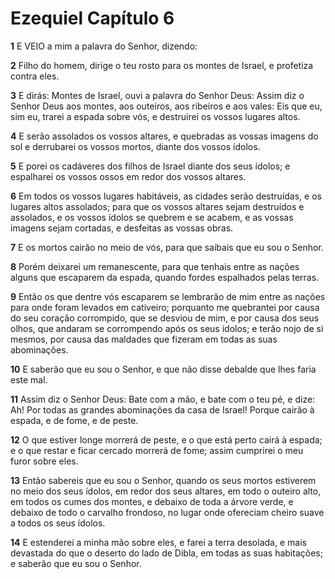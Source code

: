 # Ezequiel Capítulo 6

**1** 	E VEIO a mim a palavra do Senhor, dizendo:

**2** 	Filho do homem, dirige o teu rosto para os montes de Israel, e profetiza contra eles.

**3** 	E dirás: Montes de Israel, ouvi a palavra do Senhor Deus: Assim diz o Senhor Deus aos montes, aos outeiros, aos ribeiros e aos vales: Eis que eu, sim eu, trarei a espada sobre vós, e destruirei os vossos lugares altos.

**4** 	E serão assolados os vossos altares, e quebradas as vossas imagens do sol e derrubarei os vossos mortos, diante dos vossos ídolos.

**5** 	E porei os cadáveres dos filhos de Israel diante dos seus ídolos; e espalharei os vossos ossos em redor dos vossos altares.

**6** 	Em todos os vossos lugares habitáveis, as cidades serão destruídas, e os lugares altos assolados; para que os vossos altares sejam destruídos e assolados, e os vossos ídolos se quebrem e se acabem, e as vossas imagens sejam cortadas, e desfeitas as vossas obras.

**7** 	E os mortos cairão no meio de vós, para que saibais que eu sou o Senhor.

**8** 	Porém deixarei um remanescente, para que tenhais entre as nações alguns que escaparem da espada, quando fordes espalhados pelas terras.

**9** 	Então os que dentre vós escaparem se lembrarão de mim entre as nações para onde foram levados em cativeiro; porquanto me quebrantei por causa do seu coração corrompido, que se desviou de mim, e por causa dos seus olhos, que andaram se corrompendo após os seus ídolos; e terão nojo de si mesmos, por causa das maldades que fizeram em todas as suas abominações.

**10** 	E saberão que eu sou o Senhor, e que não disse debalde que lhes faria este mal.

**11** 	Assim diz o Senhor Deus: Bate com a mão, e bate com o teu pé, e dize: Ah! Por todas as grandes abominações da casa de Israel! Porque cairão à espada, e de fome, e de peste.

**12** 	O que estiver longe morrerá de peste, e o que está perto cairá à espada; e o que restar e ficar cercado morrerá de fome; assim cumprirei o meu furor sobre eles.

**13** 	Então sabereis que eu sou o Senhor, quando os seus mortos estiverem no meio dos seus ídolos, em redor dos seus altares, em todo o outeiro alto, em todos os cumes dos montes, e debaixo de toda a árvore verde, e debaixo de todo o carvalho frondoso, no lugar onde ofereciam cheiro suave a todos os seus ídolos.

**14** 	E estenderei a minha mão sobre eles, e farei a terra desolada, e mais devastada do que o deserto do lado de Dibla, em todas as suas habitações; e saberão que eu sou o Senhor.

